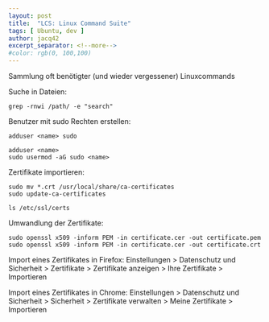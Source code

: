 ```yaml
---
layout: post
title:  "LCS: Linux Command Suite"
tags: [ Ubuntu, dev ]
author: jacq42
excerpt_separator: <!--more-->
#color: rgb(0, 100,100)
---
```


Sammlung oft benötigter (und wieder vergessener) Linuxcommands

<!--more-->

Suche in Dateien:
```
grep -rnwi /path/ -e "search"
```

Benutzer mit sudo Rechten erstellen:
```
adduser <name> sudo
```
```
adduser <name>
sudo usermod -aG sudo <name>
```

Zertifikate importieren:
```
sudo mv *.crt /usr/local/share/ca-certificates
sudo update-ca-certificates

ls /etc/ssl/certs
```

Umwandlung der Zertifikate:
```
sudo openssl x509 -inform PEM -in certificate.cer -out certificate.pem
sudo openssl x509 -inform PEM -in certificate.cer -out certificate.crt
```

Import eines Zertifikates in Firefox:
Einstellungen > Datenschutz und Sicherheit > Zertifikate > Zertifikate anzeigen > Ihre Zertifikate > Importieren

Import eines Zertifikates in Chrome:
Einstellungen > Datenschutz und Sicherheit > Sicherheit > Zertifikate verwalten > Meine Zertifikate > Importieren